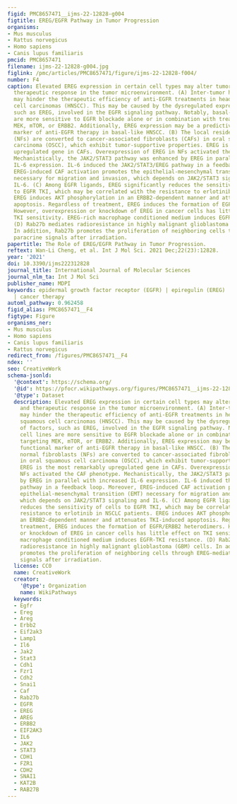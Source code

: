 ```yaml
---
figid: PMC8657471__ijms-22-12828-g004
figtitle: EREG/EGFR Pathway in Tumor Progression
organisms:
- Mus musculus
- Rattus norvegicus
- Homo sapiens
- Canis lupus familiaris
pmcid: PMC8657471
filename: ijms-22-12828-g004.jpg
figlink: /pmc/articles/PMC8657471/figure/ijms-22-12828-f004/
number: F4
caption: Elevated EREG expression in certain cell types may alter tumorigenesis and
  therapeutic response in the tumor microenvironment. (A) Inter-tumor heterogeneity
  may hinder the therapeutic efficiency of anti-EGFR treatments in head and neck squamous
  cell carcinomas (HNSCC). This may be caused by the dysregulated expression of factors,
  such as EREG, involved in the EGFR signaling pathway. Notably, basal-like cell lines
  are more sensitive to EGFR blockade alone or in combination with treatments targeting
  MEK, mTOR, or ERBB2. Additionally, EREG expression may be a predictive functional
  marker of anti-EGFR therapy in basal-like HNSCC. (B) The local resident normal fibroblasts
  (NFs) are converted to cancer-associated fibroblasts (CAFs) in oral squamous cell
  carcinoma (OSCC), which exhibit tumor-supportive properties. EREG is the most remarkably
  upregulated gene in CAFs. Overexpression of EREG in NFs activated the CAF phenotype.
  Mechanistically, the JAK2/STAT3 pathway was enhanced by EREG in parallel with increased
  IL-6 expression. IL-6 induced the JAK2/STAT3/EREG pathway in a feedback loop. Moreover,
  EREG-induced CAF activation promotes the epithelial-mesenchymal transition (EMT)
  necessary for migration and invasion, which depends on JAK2/STAT3 signaling and
  IL-6. (C) Among EGFR ligands, EREG significantly reduces the sensitivity of cells
  to EGFR TKI, which may be correlated with the resistance to erlotinib in NSCLC patients.
  EREG induces AKT phosphorylation in an ERBB2-dependent manner and attenuates TKI-induced
  apoptosis. Regardless of treatment, EREG induces the formation of EGFR/ERBB2 heterodimers.
  However, overexpression or knockdown of EREG in cancer cells has little effect on
  TKI sensitivity. EREG-rich macrophage conditioned medium induces EGFR-TKI resistance.
  (D) Rab27b mediates radioresistance in highly malignant glioblastoma (GBM) cells.
  In addition, Rab27b promotes the proliferation of neighboring cells through EREG-mediated
  paracrine signals after irradiation.
papertitle: The Role of EREG/EGFR Pathway in Tumor Progression.
reftext: Wan-Li Cheng, et al. Int J Mol Sci. 2021 Dec;22(23):12828.
year: '2021'
doi: 10.3390/ijms222312828
journal_title: International Journal of Molecular Sciences
journal_nlm_ta: Int J Mol Sci
publisher_name: MDPI
keywords: epidermal growth factor receptor (EGFR) | epiregulin (EREG) | tumor microenvironment
  | cancer therapy
automl_pathway: 0.962458
figid_alias: PMC8657471__F4
figtype: Figure
organisms_ner:
- Mus musculus
- Homo sapiens
- Canis lupus familiaris
- Rattus norvegicus
redirect_from: /figures/PMC8657471__F4
ndex: ''
seo: CreativeWork
schema-jsonld:
  '@context': https://schema.org/
  '@id': https://pfocr.wikipathways.org/figures/PMC8657471__ijms-22-12828-g004.html
  '@type': Dataset
  description: Elevated EREG expression in certain cell types may alter tumorigenesis
    and therapeutic response in the tumor microenvironment. (A) Inter-tumor heterogeneity
    may hinder the therapeutic efficiency of anti-EGFR treatments in head and neck
    squamous cell carcinomas (HNSCC). This may be caused by the dysregulated expression
    of factors, such as EREG, involved in the EGFR signaling pathway. Notably, basal-like
    cell lines are more sensitive to EGFR blockade alone or in combination with treatments
    targeting MEK, mTOR, or ERBB2. Additionally, EREG expression may be a predictive
    functional marker of anti-EGFR therapy in basal-like HNSCC. (B) The local resident
    normal fibroblasts (NFs) are converted to cancer-associated fibroblasts (CAFs)
    in oral squamous cell carcinoma (OSCC), which exhibit tumor-supportive properties.
    EREG is the most remarkably upregulated gene in CAFs. Overexpression of EREG in
    NFs activated the CAF phenotype. Mechanistically, the JAK2/STAT3 pathway was enhanced
    by EREG in parallel with increased IL-6 expression. IL-6 induced the JAK2/STAT3/EREG
    pathway in a feedback loop. Moreover, EREG-induced CAF activation promotes the
    epithelial-mesenchymal transition (EMT) necessary for migration and invasion,
    which depends on JAK2/STAT3 signaling and IL-6. (C) Among EGFR ligands, EREG significantly
    reduces the sensitivity of cells to EGFR TKI, which may be correlated with the
    resistance to erlotinib in NSCLC patients. EREG induces AKT phosphorylation in
    an ERBB2-dependent manner and attenuates TKI-induced apoptosis. Regardless of
    treatment, EREG induces the formation of EGFR/ERBB2 heterodimers. However, overexpression
    or knockdown of EREG in cancer cells has little effect on TKI sensitivity. EREG-rich
    macrophage conditioned medium induces EGFR-TKI resistance. (D) Rab27b mediates
    radioresistance in highly malignant glioblastoma (GBM) cells. In addition, Rab27b
    promotes the proliferation of neighboring cells through EREG-mediated paracrine
    signals after irradiation.
  license: CC0
  name: CreativeWork
  creator:
    '@type': Organization
    name: WikiPathways
  keywords:
  - Egfr
  - Ereg
  - Areg
  - Erbb2
  - Eif2ak3
  - Lamp1
  - Il6
  - Jak2
  - Stat3
  - Cdh1
  - Fzr1
  - Cdh2
  - Snai1
  - Caf
  - Rab27b
  - EGFR
  - EREG
  - AREG
  - ERBB2
  - EIF2AK3
  - IL6
  - JAK2
  - STAT3
  - CDH1
  - FZR1
  - CDH2
  - SNAI1
  - KAT2B
  - RAB27B
---
```

